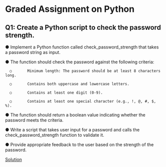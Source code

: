 # Graded Assignment on Python

## Q1: Create a Python script to check the password strength. 

●       Implement a Python function called check_password_strength that takes a password string as input.

●       The function should check the password against the following criteria:

      ○       Minimum length: The password should be at least 8 characters long.

      ○       Contains both uppercase and lowercase letters.

      ○       Contains at least one digit (0-9).

      ○       Contains at least one special character (e.g., !, @, #, $, %).

●       The function should return a boolean value indicating whether the password meets the criteria.

●       Write a script that takes user input for a password and calls the check_password_strength function to validate it.

●       Provide appropriate feedback to the user based on the strength of the password.  

[Solution](Python/GraddeAssign1/check_password_strength.py)

